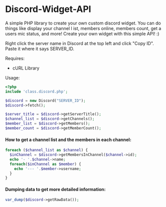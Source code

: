 # Discord-Widget-API
A simple PHP library to create your own custom discord widget. You can do things like display your channel l ist, members online, members count, get a users mic status, and more! Create your own widget with this simple API! :)

Right click the server name in Discord at the top left and click "Copy ID". Paste it where it says SERVER_ID.

Requires:
- cURL Library

Usage:

```PHP
<?php
include 'class.discord.php';

$discord = new Discord("SERVER_ID");
$discord->fetch();

$server_title = $discord->getServerTitle();
$channel_list = $discord->getChannels();
$member_list = $discord->getMembers();
$member_count = $discord->getMemberCount();
```


#### How to get a channel list and the members in each channel:

```PHP
foreach ($channel_list as $channel) {
  $inChannel = $discord->getMembersInChannel($channel->id);
  echo '- '.$channel->name;
  foreach($inChannel as $member) {
    echo '--- '.$member->username;  
  }
}
```
#### Dumping data to get more detailed information:

```PHP
var_dump($discord->getRawData());
```

